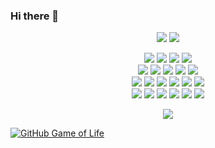 ### Hi there 👋
<p>
  <p align="center">
    <img src ="https://github-readme-streak-stats.herokuapp.com?user=Seven7Mick&theme=darcula&hide_border=true&background=FFFFFF00">
    <img height="auto" width="auto" src ="https://github-readme-stats.vercel.app/api/top-langs/?username=Seven7Mick&layout=compact&hide_border=true&theme=darcula&bg_color=00000000&langs_count=6&hide=jupyter%20notebook,tex,css,php">
  </p>

  <p align="center">
    <img src="https://img.shields.io/badge/-Vue.js-42B883?style=flat-square&logo=Vue.js&logoColor=white"/>
    <img src="https://img.shields.io/badge/-Nuxt.js-00DC82?style=flat-square&logo=nuxtdotjs&logoColor=white"/>
    <img src="https://img.shields.io/badge/-React-61DAFB?style=flat-square&logo=react&logoColor=white"/>
    <img src="https://img.shields.io/badge/-Vite-646CFF?style=flat-square&logo=vite&logoColor=white"/>
    <br/>
    <img src="https://img.shields.io/badge/-TypeScript-3178C6?style=flat-square&logo=typescript&logoColor=white"/>
    <img src="https://img.shields.io/badge/-JavaScript-F7DF1E?style=flat-square&logo=javascript&logoColor=white"/>
    <img src="https://img.shields.io/badge/-HTML5-E34F26?style=flat-square&logo=HTML5&logoColor=white"/>
    <img src="https://img.shields.io/badge/-Sass-CC6699?style=flat-square&logo=sass&logoColor=white"/>
    <img src="https://img.shields.io/badge/-CSS3-1572B6?style=flat-square&logo=CSS3&logoColor=white"/>
    <br/>
    <img src="https://img.shields.io/badge/-Web3-F16822?style=flat-square&logo=web3dotjs&logoColor=white"/>
    <img src="https://img.shields.io/badge/-WalletConnect-3B99FC?style=flat-square&logo=walletconnect&logoColor=white"/>
    <img src="https://img.shields.io/badge/-Solidity-2C4F7C?style=flat-square&logo=solidity&logoColor=white"/>
    <img src="https://img.shields.io/badge/-Ethereum-3C3C3D?style=flat-square&logo=ethereum&logoColor=white"/>
    <img src="https://img.shields.io/badge/-BNB Chain-F0B90B?style=flat-square&logo=bnbchain&logoColor=white"/>
    <img src="https://img.shields.io/badge/-Polygon-7B3FE4?style=flat-square&logo=polygon&logoColor=white"/>
    <br/>
    <img src="https://img.shields.io/badge/-pnpm-F69220?style=flat-square&logo=pnpm&logoColor=white"/>
    <img src="https://img.shields.io/badge/-npm-CB3837?style=flat-square&logo=npm&logoColor=white"/>
    <img src="https://img.shields.io/badge/-Git-F44D27?style=flat-square&logo=Git&logoColor=white"/>
    <img src="https://img.shields.io/badge/-Github-181717?style=flat-square&logo=GitHub&logoColor=white"/>
    <img src="https://img.shields.io/badge/-GitLab-FC6D26?style=flat-square&logo=gitlab&logoColor=white"/>
    <img src="https://img.shields.io/badge/-Visual%20Studio%20Code-23A9F2?style=flat-square&logo=Visual%20Studio%20Code&logoColor=white"/>
  </p>

  <p align="center">
    <img alig src="https://github-profile-trophy.vercel.app/?username=Seven7Mick&theme=onedark&column=-1" />
  </p>

</p>

[![GitHub Game of Life](https://github4life.herokuapp.com/Seven7Mick.gif?dark=true)](https://github4life.herokuapp.com/Seven7Mick)

<!--
**Seven7Mick/Seven7Mick** is a ✨ _special_ ✨ repository because its `README.md` (this file) appears on your GitHub profile.

Here are some ideas to get you started:

- 🔭 I’m currently working on ...
- 🌱 I’m currently learning ...
- 👯 I’m looking to collaborate on ...
- 🤔 I’m looking for help with ...
- 💬 Ask me about ...
- 📫 How to reach me: ...
- 😄 Pronouns: ...
- ⚡ Fun fact: ...
-->
